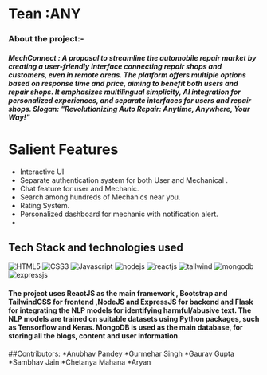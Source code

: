 # Tean :ANY
### About the project:- 
##### _**MechConnect**_ : A proposal to streamline the automobile repair market by creating a user-friendly interface connecting repair shops and customers, even in remote areas. The platform offers multiple options based on response time and price, aiming to benefit both users and repair shops. It emphasizes multilingual simplicity, AI integration for personalized experiences, and separate interfaces for users and repair shops. Slogan: "Revolutionizing Auto Repair: Anytime, Anywhere, Your Way!"
# Salient Features
* Interactive UI
* Separate authentication system for both User and Mechanical .
* Chat feature for user and Mechanic.
* Search among hundreds of Mechanics near you.
* Rating System.
* Personalized dashboard for mechanic with notification alert.
* 

## Tech Stack and technologies used


![HTML5](https://img.shields.io/badge/HTML5-E34F26?style=for-the-badge&logo=html5&logoColor=white) 
![CSS3](https://img.shields.io/badge/CSS3-1572B6?style=for-the-badge&logo=css3&logoColor=white)
![Javascript](https://img.shields.io/badge/JavaScript-323330?style=for-the-badge&logo=javascript&logoColor=F7DF1E)
![nodejs](https://img.shields.io/badge/Node%20js-339933?style=for-the-badge&logo=nodedotjs&logoColor=white)
![reactjs](https://img.shields.io/badge/React-20232A?style=for-the-badge&logo=react&logoColor=61DAFB)
![tailwind](https://img.shields.io/badge/Tailwind_CSS-38B2AC?style=for-the-badge&logo=tailwind-css&logoColor=white)
![mongodb](https://img.shields.io/badge/MongoDB-4EA94B?style=for-the-badge&logo=mongodb&logoColor=white)
![expressjs](	https://img.shields.io/badge/Express%20js-000000?style=for-the-badge&logo=express&logoColor=white)

#### The project uses ReactJS as the main framework , Bootstrap and TailwindCSS for frontend ,NodeJS and ExpressJS for backend and Flask for integrating the NLP models for identifying harmful/abusive text. The NLP models are trained on suitable datasets using Python packages, such as Tensorflow and Keras. MongoDB is used as the main database, for storing all the blogs, content and user information.

##Contributors:
*Anubhav Pandey
*Gurmehar Singh
*Gaurav Gupta
*Sambhav Jain
*Chetanya Mahana
*Aryan

